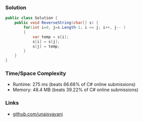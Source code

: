 ### Solution

```c#
public class Solution {
    public void ReverseString(char[] s) {
        for(int i=0, j=s.Length-1; i <= j; i++, j-- )
        {
            var temp = s[i];
            s[i] = s[j];
            s[j] = temp;
        }
    }
}
```

### Time/Space Complexity

- Runtime: 275 ms (beats 66.68% of C# online submissions)
- Memory: 48.4 MB (beats 39.22% of C# online submissions)

### Links

- [github.com/unaisvayani](https://github.com/unaisvayani)